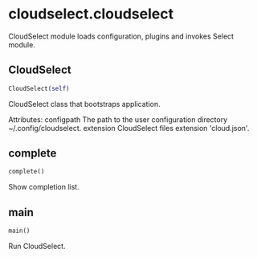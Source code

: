 <h1 id="cloudselect.cloudselect">cloudselect.cloudselect</h1>

CloudSelect module loads configuration, plugins and invokes Select module.
<h2 id="cloudselect.cloudselect.CloudSelect">CloudSelect</h2>

```python
CloudSelect(self)
```
CloudSelect class that bootstraps application.

Attributes:
configpath     The path to the user configuration directory ~/.config/cloudselect.
extension      CloudSelect files extension 'cloud.json'.


<h2 id="cloudselect.cloudselect.complete">complete</h2>

```python
complete()
```
Show completion list.
<h2 id="cloudselect.cloudselect.main">main</h2>

```python
main()
```
Run CloudSelect.
